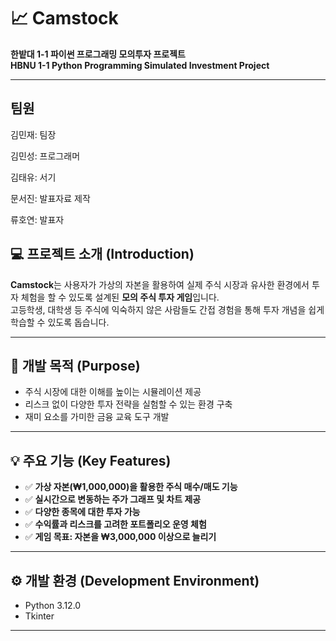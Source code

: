 # 📈 Camstock  
**한밭대 1-1 파이썬 프로그래밍 모의투자 프로젝트**  
**HBNU 1-1 Python Programming Simulated Investment Project**

---

## 팀원 
김민재: 팀장

김민성: 프로그래머

김태유: 서기

문서진: 발표자료 제작

류호연: 발표자

## 💻 프로젝트 소개 (Introduction)

**Camstock**는 사용자가 가상의 자본을 활용하여 실제 주식 시장과 유사한 환경에서 투자 체험을 할 수 있도록 설계된 **모의 주식 투자 게임**입니다.  
고등학생, 대학생 등 주식에 익숙하지 않은 사람들도 간접 경험을 통해 투자 개념을 쉽게 학습할 수 있도록 돕습니다.

---

## 🎯 개발 목적 (Purpose)

- 주식 시장에 대한 이해를 높이는 시뮬레이션 제공  
- 리스크 없이 다양한 투자 전략을 실험할 수 있는 환경 구축  
- 재미 요소를 가미한 금융 교육 도구 개발

---

## 💡 주요 기능 (Key Features)

- ✅ **가상 자본(₩1,000,000)을 활용한 주식 매수/매도 기능**  
- ✅ **실시간으로 변동하는 주가 그래프 및 차트 제공**  
- ✅ **다양한 종목에 대한 투자 가능**  
- ✅ **수익률과 리스크를 고려한 포트폴리오 운영 체험**  
- ✅ **게임 목표: 자본을 ₩3,000,000 이상으로 늘리기**

---

## ⚙️ 개발 환경 (Development Environment)

- Python 3.12.0  
- Tkinter 
---
